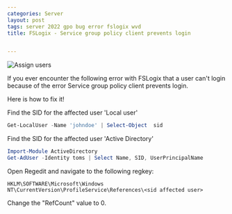 ```yaml
---
categories: Server
layout: post
tags: server 2022 gpo bug error fslogix wvd
title: FSLogix - Service group policy client prevents login


---
```


![Assign users](https://mylemans.online/assets/GrouppolicyClientServiceFailedTheSignIn/error.png)

If you ever encounter the following error with FSLogix that a user can't login because of the error Service group policy client prevents login.

Here is how to fix it!


Find the SID for the affected user 'Local user'

```powershell
Get-LocalUser -Name 'johndoe' | Select-Object  sid
```

Find the SID for the affected user 'Active Directory'

```powershell
Import-Module ActiveDirectory
Get-AdUser -Identity toms | Select Name, SID, UserPrincipalName
```

Open Regedit and navigate to the following regkey:

```
HKLM\SOFTWARE\Microsoft\Windows NT\CurrentVersion\ProfileService\References\<sid affected user>
```

Change the "RefCount" value to 0.